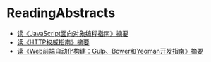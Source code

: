 # ReadingAbstracts

- [读《JavaScript面向对象编程指南》摘要](http://note.youdao.com/noteshare?id=3712fa4066c45839b220e886c509c14e&sub=8023CD1EBD6942389D3534E2A7DE2F58)
- [读《HTTP权威指南》摘要](http://note.youdao.com/noteshare?id=9d7f8d09a783fe92bc622d7dd17e809d&sub=62AEB4F291454D53850FA52A75B3B30A)
- [读《Web前端自动化构建：Gulp、Bower和Yeoman开发指南》摘要](http://note.youdao.com/noteshare?id=f87ba56ab6c649fb34b8e9929a53cf9d&sub=E1897B08147442D2949A706347BE1EA0)